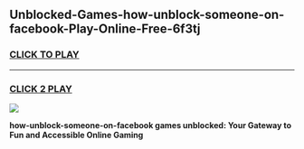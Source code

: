 
## Unblocked-Games-how-unblock-someone-on-facebook-Play-Online-Free-6f3tj
<h3>
<a href="https://premium76.site?title=how-unblock-someone-on-facebook&ref=26A">CLICK TO PLAY</a></h3>
<hr>

<h3>
<a href="https://premium76.site?title=how-unblock-someone-on-facebook&ref=26A">CLICK 2 PLAY</a>
  
</h3>

<a href="https://premium76.site?title=how-unblock-someone-on-facebook&ref=26A"><img src="https://clearcache.store/games.png"></a>


**how-unblock-someone-on-facebook games unblocked: Your Gateway to Fun and Accessible Online Gaming**

